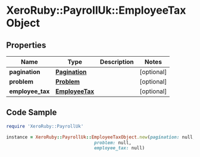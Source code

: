 # XeroRuby::PayrollUk::EmployeeTaxObject

## Properties

Name | Type | Description | Notes
------------ | ------------- | ------------- | -------------
**pagination** | [**Pagination**](Pagination.md) |  | [optional] 
**problem** | [**Problem**](Problem.md) |  | [optional] 
**employee_tax** | [**EmployeeTax**](EmployeeTax.md) |  | [optional] 

## Code Sample

```ruby
require 'XeroRuby::PayrollUk'

instance = XeroRuby::PayrollUk::EmployeeTaxObject.new(pagination: null,
                                 problem: null,
                                 employee_tax: null)
```


